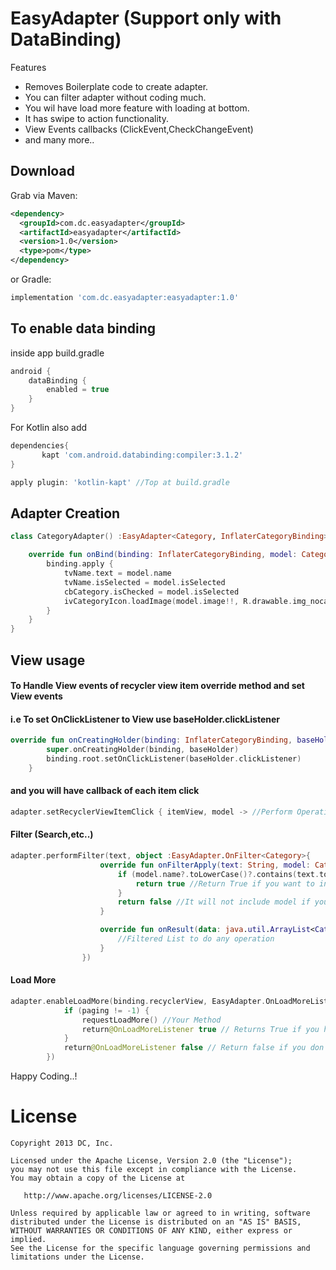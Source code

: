# EasyAdapter (Support only with DataBinding)

Features

- Removes Boilerplate code to create adapter.
- You can filter adapter without coding much.
- You wil have load more feature with loading at bottom.
- It has swipe to action functionality.
- View Events callbacks (ClickEvent,CheckChangeEvent)
- and many more..

Download
--------

Grab via Maven:
```xml
<dependency>
  <groupId>com.dc.easyadapter</groupId>
  <artifactId>easyadapter</artifactId>
  <version>1.0</version>
  <type>pom</type>
</dependency>
```
or Gradle:
```groovy
implementation 'com.dc.easyadapter:easyadapter:1.0'
```

To enable data binding
-------------------------

inside app build.gradle
```groovy
android {
    dataBinding {
        enabled = true
    }
}
```

For Kotlin also add
 ```groovy
 dependencies{
        kapt 'com.android.databinding:compiler:3.1.2'
}

apply plugin: 'kotlin-kapt' //Top at build.gradle
```

## Adapter Creation

``` kotlin
class CategoryAdapter() :EasyAdapter<Category, InflaterCategoryBinding>(R.layout.inflater_category) {

    override fun onBind(binding: InflaterCategoryBinding, model: Category) {
        binding.apply {
            tvName.text = model.name
            tvName.isSelected = model.isSelected
            cbCategory.isChecked = model.isSelected
            ivCategoryIcon.loadImage(model.image!!, R.drawable.img_nocate)
        }
    }
}
```

## View usage

#### To Handle View events of recycler view item override method and set View events 
#### i.e To set OnClickListener to View use baseHolder.clickListener

``` kotlin
override fun onCreatingHolder(binding: InflaterCategoryBinding, baseHolder: BaseHolder) {
        super.onCreatingHolder(binding, baseHolder)
        binding.root.setOnClickListener(baseHolder.clickListener)
    }
```

#### and you will have callback of each item click

``` kotlin
adapter.setRecyclerViewItemClick { itemView, model -> //Perform Operation here }
```

#### Filter (Search,etc..)
``` kotlin
adapter.performFilter(text, object :EasyAdapter.OnFilter<Category>{
                    override fun onFilterApply(text: String, model: Category): Boolean {
                        if (model.name?.toLowerCase()?.contains(text.toLowerCase())!!) {
                            return true //Return True if you want to include this model in this text search
                        }
                        return false //It will not include model if you return false
                    }

                    override fun onResult(data: java.util.ArrayList<Category>?) {
                        //Filtered List to do any operation
                    }
                })

```

#### Load More
``` kotlin
adapter.enableLoadMore(binding.recyclerView, EasyAdapter.OnLoadMoreListener {
            if (paging != -1) {
                requestLoadMore() //Your Method
                return@OnLoadMoreListener true // Returns True if you have more data
            }
            return@OnLoadMoreListener false // Return false if you don't have more data
        })

```

Happy Coding..!

License
=======

    Copyright 2013 DC, Inc.

    Licensed under the Apache License, Version 2.0 (the "License");
    you may not use this file except in compliance with the License.
    You may obtain a copy of the License at

       http://www.apache.org/licenses/LICENSE-2.0

    Unless required by applicable law or agreed to in writing, software
    distributed under the License is distributed on an "AS IS" BASIS,
    WITHOUT WARRANTIES OR CONDITIONS OF ANY KIND, either express or implied.
    See the License for the specific language governing permissions and
    limitations under the License.
